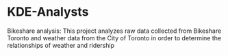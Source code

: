 # KDE-Analysts
Bikeshare analysis:
This project analyzes raw data collected from Bikeshare Toronto and weather data from the City of Toronto in order to determine the relationships of weather and ridership
